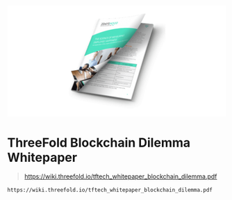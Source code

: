 ![](img/whitepaper_header.png)

# ThreeFold Blockchain Dilemma Whitepaper

> https://wiki.threefold.io/tftech_whitepaper_blockchain_dilemma.pdf

```pdf
https://wiki.threefold.io/tftech_whitepaper_blockchain_dilemma.pdf
```

<!-- original info
https://docs.google.com/document/d/1ySm8HnK8LzKgVaHtPUlSkhBwosXEKLOlM90lWnKOnJQ/edit -->
